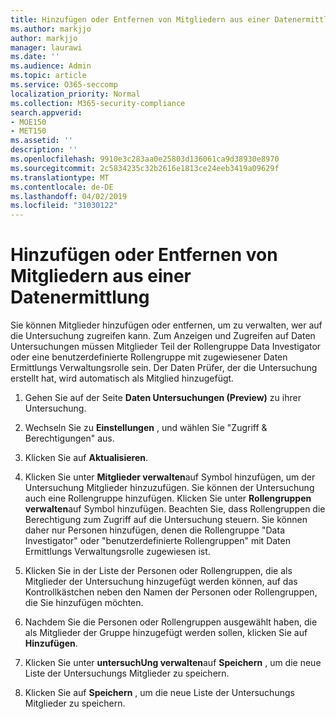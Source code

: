 ```yaml
---
title: Hinzufügen oder Entfernen von Mitgliedern aus einer Datenermittlung
ms.author: markjjo
author: markjjo
manager: laurawi
ms.date: ''
ms.audience: Admin
ms.topic: article
ms.service: O365-seccomp
localization_priority: Normal
ms.collection: M365-security-compliance
search.appverid:
- MOE150
- MET150
ms.assetid: ''
description: ''
ms.openlocfilehash: 9910e3c283aa0e25803d136061ca9d38930e8970
ms.sourcegitcommit: 2c5834235c32b2616e1813ce24eeb3419a09629f
ms.translationtype: MT
ms.contentlocale: de-DE
ms.lasthandoff: 04/02/2019
ms.locfileid: "31030122"
---
```

# <a name="add-or-remove-members-from-a-data-investigation"></a>Hinzufügen oder Entfernen von Mitgliedern aus einer Datenermittlung

Sie können Mitglieder hinzufügen oder entfernen, um zu verwalten, wer auf die Untersuchung zugreifen kann. Zum Anzeigen und Zugreifen auf Daten Untersuchungen müssen Mitglieder Teil der Rollengruppe Data Investigator oder eine benutzerdefinierte Rollengruppe mit zugewiesener Daten Ermittlungs Verwaltungsrolle sein. Der Daten Prüfer, der die Untersuchung erstellt hat, wird automatisch als Mitglied hinzugefügt.

1. Gehen Sie auf der Seite **Daten Untersuchungen (Preview)** zu ihrer Untersuchung.

2. Wechseln Sie zu **Einstellungen** , und wählen Sie "Zugriff & Berechtigungen" aus.
 
3. Klicken Sie auf **Aktualisieren**.
 
4. Klicken Sie unter **Mitglieder verwalten**auf Symbol hinzufügen, um der Untersuchung Mitglieder hinzuzufügen. Sie können der Untersuchung auch eine Rollengruppe hinzufügen. Klicken Sie unter **Rollengruppen verwalten**auf Symbol hinzufügen. 
     Beachten Sie, dass Rollengruppen die Berechtigung zum Zugriff auf die Untersuchung steuern. Sie können daher nur Personen hinzufügen, denen die Rollengruppe "Data Investigator" oder "benutzerdefinierte Rollengruppen" mit Daten Ermittlungs Verwaltungsrolle zugewiesen ist.
 
5. Klicken Sie in der Liste der Personen oder Rollengruppen, die als Mitglieder der Untersuchung hinzugefügt werden können, auf das Kontrollkästchen neben den Namen der Personen oder Rollengruppen, die Sie hinzufügen möchten.

6. Nachdem Sie die Personen oder Rollengruppen ausgewählt haben, die als Mitglieder der Gruppe hinzugefügt werden sollen, klicken Sie auf **Hinzufügen**.

7. Klicken Sie unter **untersuchUng verwalten**auf **Speichern** , um die neue Liste der Untersuchungs Mitglieder zu speichern.

8. Klicken Sie auf **Speichern** , um die neue Liste der Untersuchungs Mitglieder zu speichern.
